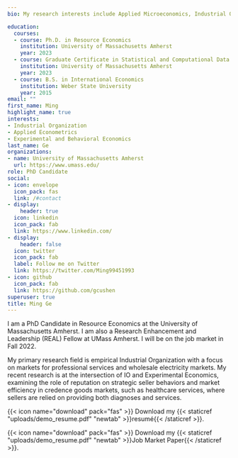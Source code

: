 ```yaml
---
bio: My research interests include Applied Microeconomics, Industrial Organization, and Experimental and Behavioral Economics.

education:
  courses:
  - course: Ph.D. in Resource Economics
    institution: University of Massachusetts Amherst
    year: 2023
  - course: Graduate Certificate in Statistical and Computational Data Science
    institution: University of Massachusetts Amherst
    year: 2023
  - course: B.S. in International Economics
    institution: Weber State University
    year: 2015
email: ""
first_name: Ming
highlight_name: true
interests:
- Industrial Organization
- Applied Econometrics
- Experimental and Behavioral Economics
last_name: Ge
organizations:
- name: University of Massachusetts Amherst
  url: https://www.umass.edu/
role: PhD Candidate
social:
- icon: envelope
  icon_pack: fas
  link: /#contact
- display:
    header: true
  icon: linkedin
  icon_pack: fab
  link: https://www.linkedin.com/
- display:
    header: false
  icon: twitter
  icon_pack: fab
  label: Follow me on Twitter
  link: https://twitter.com/Ming99451993
- icon: github
  icon_pack: fab
  link: https://github.com/gcushen
superuser: true
title: Ming Ge
---
```


I am a PhD Candidate in Resource Economics at the University of Massachusetts Amherst. I am also a Research Enhancement and Leadership (REAL) Fellow at UMass Amherst. I will be on the job market in Fall 2022.

My primary research field is empirical Industrial Organization with a focus on markets for professional services and wholesale electricity markets. My recent research is at the intersection of IO and Experimental Economics, examining the role of reputation on strategic seller behaviors and market efficiency in credence goods markets, such as healthcare services, where sellers are relied on providing both diagnoses and services.


{{< icon name="download" pack="fas" >}} Download my {{< staticref "uploads/demo_resume.pdf" "newtab" >}}resumé{{< /staticref >}}.

{{< icon name="download" pack="fas" >}} Download my {{< staticref "uploads/demo_resume.pdf" "newtab" >}}Job Market Paper{{< /staticref >}}.

